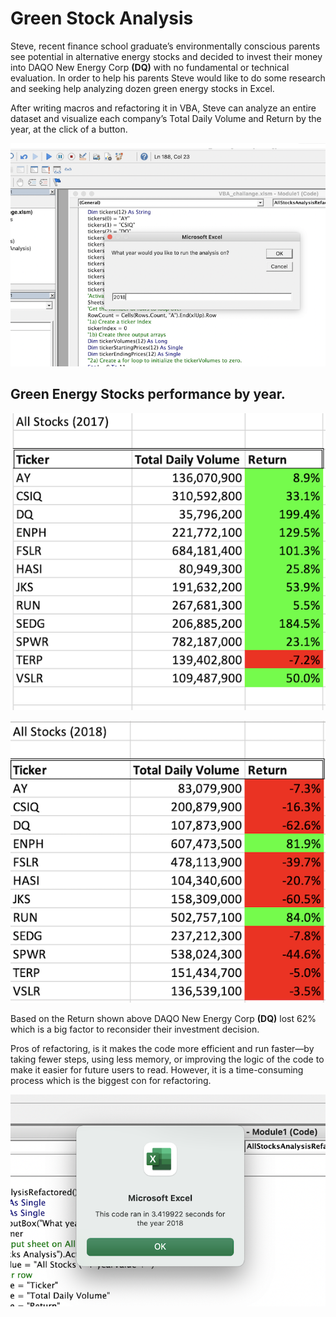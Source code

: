 
# Green Stock Analysis  

Steve, recent finance school graduate’s environmentally conscious parents see potential in alternative energy stocks and decided to invest their money into DAQO New Energy Corp **(DQ)** with no fundamental or technical evaluation. In order to help his parents Steve would like to do some research and seeking help analyzing dozen green energy stocks in Excel. 

After writing macros and refactoring it in VBA, Steve can analyze an entire dataset and visualize each company’s Total Daily Volume and Return by the year, at the click of a button.  

![plot](./Resources/inputbox.png) 

## Green Energy Stocks performance by year. 

![plot](./Resources/2017.png) 

![plot](./Resources/2018.png) 

Based on the Return shown above DAQO New Energy Corp **(DQ)** lost 62% which is a big factor to reconsider their investment decision. 

Pros of refactoring, is it makes the code more efficient and run faster—by taking fewer steps, using less memory, or improving the logic of the code to make it easier for future users to read. However, it is a time-consuming process which is the biggest con for refactoring. 


![plot](./Resources/Runtime.png) 




